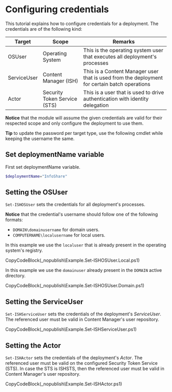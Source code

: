 ﻿# Configuring credentials
 
This tutorial explains how to configure credentials for a deployment. The credentials are of the following kind:

| Target | Scope | Remarks |
| ------ | ----- | ------- |
| OSUser | Operating System | This is the operating system user that executes all deployment's processes |
| ServiceUser | Content Manager (ISH) | This is a Content Manager user that is used from the deployment for certain batch operations | 
| Actor | Security Token Service (STS) | This is a user that is used to drive authentication with identity delegation |

**Notice** that the module will assume the given credentials are valid for their respected scope and only configure the deployment to use them.

**Tip** to update the password per target type, use the following cmdlet while keeping the username the same.

## Set deploymentName variable
First set deploymentName variable.

```powershell
$deploymentName="InfoShare"
```

## Setting the OSUser

`Set-ISHOSUser` sets the credentials for all deployment's processes.

**Notice** that the credential's username should follow one of the following formats:

- `DOMAIN\domainusername` for domain users.
- `COMPUTERNAME\localusername` for local users.

In this example we use the `localuser` that is already present in the operating system's registry.

CopyCodeBlock(_nopublish\Example.Set-ISHOSUser.Local.ps1)

In this example we use the `domainuser` already present in the `DOMAIN` active directory.

CopyCodeBlock(_nopublish\Example.Set-ISHOSUser.Domain.ps1)

## Setting the ServiceUser

`Set-ISHServiceUser` sets the credentials of the deployment's *ServiceUser*. The referenced user must be valid in Content Manager's user repository.

CopyCodeBlock(_nopublish\Example.Set-ISHServiceUser.ps1)

## Setting the Actor

`Set-ISHActor` sets the credentials of the deployment's *Actor*. The referenced user must be valid on the configured Security Token Service (STS). In case the STS is ISHSTS, then the referenced user must be valid in Content Manager's user repository.

CopyCodeBlock(_nopublish\Example.Set-ISHActor.ps1)
